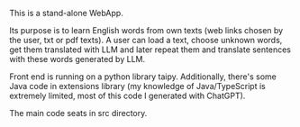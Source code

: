 This is a stand-alone WebApp.

Its purpose is to learn English words from own texts (web links chosen by the user, txt or pdf texts). A user can load a text, choose unknown words, get them translated with LLM and later repeat them and translate sentences with these words generated by LLM.

Front end is running on a python library taipy. Additionally, there's some Java code in extensions library (my knowledge of Java/TypeScript is extremely limited, most of this code I generated with ChatGPT).

The main code seats in src directory.